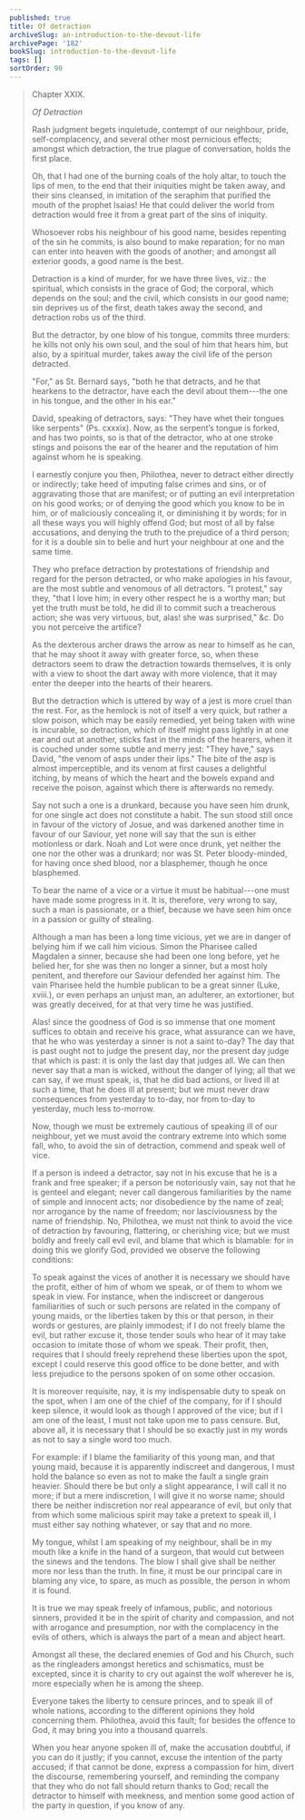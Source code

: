 ```yaml
---
published: true
title: Of detraction
archiveSlug: an-introduction-to-the-devout-life
archivePage: '182'
bookSlug: introduction-to-the-devout-life
tags: []
sortOrder: 90
---
```


> Chapter XXIX.
>
> *Of Detraction*
>
> Rash judgment begets inquietude, contempt of our neighbour, pride, self-complacency, and several other most pernicious effects; amongst which detraction, the true plague of conversation, holds the first place.
>
> Oh, that I had one of the burning coals of the holy altar, to touch the lips of men, to the end that their iniquities might be taken away, and their sins cleansed, in imitation of the seraphim that purified the mouth of the prophet Isaias! He that could deliver the world from detraction would free it from a great part of the sins of iniquity.
>
> Whosoever robs his neighbour of his good name, besides repenting of the sin he commits, is also bound to make reparation; for no man can enter into heaven with the goods of another; and amongst all exterior goods, a good name is the best.
>
> Detraction is a kind of murder, for we have three lives, viz.: the spiritual, which consists in the grace of God; the corporal, which depends on the soul; and the civil, which consists in our good name; sin deprives us of the first, death takes away the second, and detraction robs us of the third.
>
> But the detractor, by one blow of his tongue, commits three murders: he kills not only his own soul, and the soul of him that hears him, but also, by a spiritual murder, takes away the civil life of the person detracted.
>
> "For," as St. Bernard says, "both he that detracts, and he that hearkens to the detractor, have each the devil about them---the one in his tongue, and the other in his ear."
>
> David, speaking of detractors, says: "They have whet their tongues like serpents" (Ps. cxxxix). Now, as the serpent’s tongue is forked, and has two points, so is that of the detractor, who at one stroke stings and poisons the ear of the hearer and the reputation of him against whom he is speaking.
>
> I earnestly conjure you then, Philothea, never to detract either directly or indirectly; take heed of imputing false crimes and sins, or of aggravating those that are manifest; or of putting an evil interpretation on his good works; or of denying the good which you know to be in him, or of maliciously concealing it, or diminishing it by words; for in all these ways you will highly offend God; but most of all by false accusations, and denying the truth to the prejudice of a third person; for it is a double sin to belie and hurt your neighbour at one and the same time.
>
> They who preface detraction by protestations of friendship and regard for the person detracted, or who make apologies in his favour, are the most subtle and venomous of all detractors. "I protest," say they, "that I love him; in every other respect he is a worthy man; but yet the truth must be told, he did ill to commit such a treacherous action; she was very virtuous, but, alas! she was surprised," &c. Do you not perceive the artifice?
>
> As the dexterous archer draws the arrow as near to himself as he can, that he may shoot it away with greater force, so, when these detractors seem to draw the detraction towards themselves, it is only with a view to shoot the dart away with more violence, that it may enter the deeper into the hearts of their hearers.
>
> But the detraction which is uttered by way of a jest is more cruel than the rest. For, as the hemlock is not of itself a very quick, but rather a slow poison, which may be easily remedied, yet being taken with wine is incurable, so detraction, which of itself might pass lightly in at one ear and out at another, sticks fast in the minds of the hearers, when it is couched under some subtle and merry jest: "They have," says David, "the venom of asps under their lips." The bite of the asp is almost imperceptible, and its venom at first causes a delightful itching, by means of which the heart and the bowels expand and receive the poison, against which there is afterwards no remedy.
>
> Say not such a one is a drunkard, because you have seen him drunk, for one single act does not constitute a habit. The sun stood still once in favour of the victory of Josue, and was darkened another time in favour of our Saviour, yet none will say that the sun is either motionless or dark. Noah and Lot were once drunk, yet neither the one nor the other was a drunkard; nor was St. Peter bloody-minded, for having once shed blood, nor a blasphemer, though he once blasphemed.
>
> To bear the name of a vice or a virtue it must be habitual---one must have made some progress in it. It is, therefore, very wrong to say, such a man is passionate, or a thief, because we have seen him once in a passion or guilty of stealing.
>
> Although a man has been a long time vicious, yet we are in danger of belying him if we call him vicious. Simon the Pharisee called Magdalen a sinner, because she had been one long before, yet he belied her, for she was then no longer a sinner, but a most holy penitent, and therefore our Saviour defended her against him. The vain Pharisee held the humble publican to be a great sinner (Luke, xviii.), or even perhaps an unjust man, an adulterer, an extortioner, but was greatly deceived, for at that very time he was justified.
>
> Alas! since the goodness of God is so immense that one moment suffices to obtain and receive his grace, what assurance can we have, that he who was yesterday a sinner is not a saint to-day? The day that is past ought not to judge the present day, nor the present day judge that which is past: it is only the last day that judges all. We can then never say that a man is wicked, without the danger of lying; all that we can say, if we must speak, is, that he did bad actions, or lived ill at such a time, that he does ill at present; but we must never draw consequences from yesterday to to-day, nor from to-day to yesterday, much less to-morrow.
>
> Now, though we must be extremely cautious of speaking ill of our neighbour, yet we must avoid the contrary extreme into which some fall, who, to avoid the sin of detraction, commend and speak well of vice.
>
> If a person is indeed a detractor, say not in his excuse that he is a frank and free speaker; if a person be notoriously vain, say not that he is genteel and elegant; never call dangerous familiarities by the name of simple and innocent acts; nor disobedience by the name of zeal; nor arrogance by the name of freedom; nor lasciviousness by the name of friendship. No, Philothea, we must not think to avoid the vice of detraction by favouring, flattering, or cherishing vice; but we must boldly and freely call evil evil, and blame that which is blamable: for in doing this we glorify God, provided we observe the following conditions:
>
> To speak against the vices of another it is necessary we should have the profit, either of him of whom we speak, or of them to whom we speak in view. For instance, when the indiscreet or dangerous familiarities of such or such persons are related in the company of young maids, or the liberties taken by this or that person, in their words or gestures, are plainly immodest; if I do not freely blame the evil, but rather excuse it, those tender souls who hear of it may take occasion to imitate those of whom we speak. Their profit, then, requires that I should freely reprehend these liberties upon the spot, except I could reserve this good office to be done better, and with less prejudice to the persons spoken of on some other occasion.
>
> It is moreover requisite, nay, it is my indispensable duty to speak on the spot, when I am one of the chief of the company, for if I should keep silence, it would look as though I approved of the vice; but if I am one of the least, I must not take upon me to pass censure. But, above all, it is necessary that I should be so exactly just in my words as not to say a single word too much.
>
> For example: if I blame the familiarity of this young man, and that young maid, because it is apparently indiscreet and dangerous, I must hold the balance so even as not to make the fault a single grain heavier. Should there be but only a slight appearance, I will call it no more; if but a mere indiscretion, I will give it no worse name; should there be neither indiscretion nor real appearance of evil, but only that from which some malicious spirit may take a pretext to speak ill, I must either say nothing whatever, or say that and no more.
>
> My tongue, whilst I am speaking of my neighbour, shall be in my mouth like a knife in the hand of a surgeon, that would cut between the sinews and the tendons. The blow I shall give shall be neither more nor less than the truth. In fine, it must be our principal care in blaming any vice, to spare, as much as possible, the person in whom it is found.
>
> It is true we may speak freely of infamous, public, and notorious sinners, provided it be in the spirit of charity and compassion, and not with arrogance and presumption, nor with the complacency in the evils of others, which is always the part of a mean and abject heart.
>
> Amongst all these, the declared enemies of God and his Church, such as the ringleaders amongst heretics and schismatics, must be excepted, since it is charity to cry out against the wolf wherever he is, more especially when he is among the sheep.
>
> Everyone takes the liberty to censure princes, and to speak ill of whole nations, according to the different opinions they hold concerning them. Philothea, avoid this fault; for besides the offence to God, it may bring you into a thousand quarrels.
>
> When you hear anyone spoken ill of, make the accusation doubtful, if you can do it justly; if you cannot, excuse the intention of the party accused; if that cannot be done, express a compassion for him, divert the discourse, remembering yourself, and reminding the company that they who do not fall should return thanks to God; recall the detractor to himself with meekness, and mention some good action of the party in question, if you know of any.
